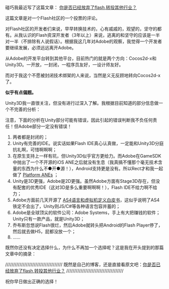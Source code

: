 碰巧我最近写了这篇文章： [你是否已经放弃了flash,转投其他行业？][1]

这篇文章是对一个Flash社区的一个投票的评论。

对Flash社区的开发者们来说，早早转换技术的，心有戚戚的，观望的，坚守的都有。从我认识的Flash资深开发者（3年以上）来说，逃离的和坚守的应该是一半对一半（不排除有人说假话）。根据我这几年对Adobe的观察，我觉得一个开发者要继续发展，必须远远离开Adobe。

<!--more-->

从Adobe的开发平台转到其他平台，目前热门的就是两个方向：Cocos2d-x和Unity3D。一开放，一封闭，一程序员友好，一设计师友好。

而对于我这个不愿被封闭技术绑架的人来说，当然是义无反顾地转向Cocos2d-x了。

**似乎有点偏题。**

Unity3D我一直很关注，但没有进行过深入了解。我根据目前知道的部分信息做一个不完善的分析：

注意，下面的分析在Unity部分可能有错误，因此引起的错误判断我不负任何责任！但Adobe部分一定没有错误！

1. 两者都是封闭的；
1. Unity有完善的IDE。说实话如果Flash IDE真心认真做，一定能和Unity3D分庭抗礼啊，可惜啊啊啊；
1. 在原生支持上一样有坑，但Unity3D似乎官方更给力。而Adobe在GameSDK中抛出了一个不开源的iOS ANE之后就没有生息（我真搞不懂那个毫无技术含量的东西为什么不●开●源！），Android支持更是没有。所以Rect才和我一起做了 [Platform ANEs][2] ；
1. Unity是3D更强，Adobe是2D更强。虽然Adobe方面有Stage3D存在，但没有配套的优秀IDE（这对3D是多么重要啊啊啊！），Flash IDE不给力啊不给力；
1. Adobe方面前几天开源了 [AS4语言和虚拟机定义白皮书][4]，这似乎说明了AS4铁定不会出了，Unity则JS/C#等各种语言包容并蓄的；
1. Adobe是全球顶尖的软件公司：Adobe Systems，手上有大把赚钱的软件；Unity只有一款产品，就是Unity3D；
1. 乔布斯忽悠说Flash很烂，然后Adobe就转头把Android的Flash Player停了，然后就去做H5，屁都没放一个；
1. ……

既然你还没有决定选择什么，为什么不再加一个选择呢？这是我在开头提到的那篇文章中的摘录：

////////////////////////////////////
既然是自己的博客，还是直接看原文吧：[你是否已经放弃了flash,转投其他行业？][1]
////////////////////////////////////

祝你早日做出正确的选择！

[1]: http://zengrong.net/post/2025.htm
[2]: http://zengrong.net/platform-anes
[3]: https://github.com/adobe-research/ActionScript4
[4]: http://cn.quick-x.com/
